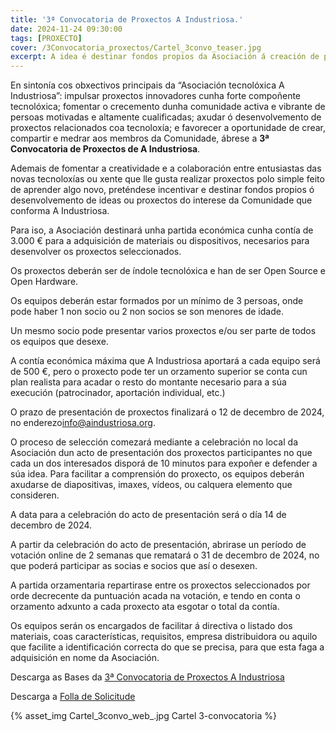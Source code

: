 ```yaml
---
title: '3ª Convocatoria de Proxectos A Industriosa.'
date: 2024-11-24 09:30:00
tags: [PROXECTO]
cover: /3Convocatoria_proxectos/Cartel_3convo_teaser.jpg
excerpt: A idea é destinar fondos propios da Asociación á creación de proxectos entre os socios durante o ano 2024.
---
```



En sintonía cos obxectivos principais da “Asociación tecnolóxica A Industriosa”: impulsar proxectos innovadores cunha forte compoñente tecnolóxica; fomentar o crecemento dunha comunidade activa e vibrante de persoas motivadas e altamente cualificadas; axudar ó desenvolvemento de proxectos relacionados coa tecnoloxía; e favorecer a oportunidade de crear, compartir e medrar aos membros da Comunidade, ábrese a <b>3ª Convocatoria de Proxectos de A Industriosa</b>.

Ademais de fomentar a creatividade e a colaboración entre entusiastas das novas tecnoloxías ou xente que lle gusta realizar proxectos polo simple feito de aprender algo novo, preténdese incentivar e destinar fondos propios ó  desenvolvemento de ideas ou proxectos do interese da Comunidade que conforma A Industriosa.

Para iso, a Asociación destinará unha partida económica cunha contía de 3.000 € para a adquisición de materiais ou dispositivos, necesarios para desenvolver os proxectos seleccionados.

Os proxectos deberán ser de índole tecnolóxica e han de ser Open Source e Open Hardware.

Os equipos deberán estar formados por un mínimo de 3 persoas, onde pode haber 1 non socio ou 2 non socios se son menores de idade.

Un mesmo socio pode presentar varios proxectos e/ou ser parte de todos os equipos que desexe.

A contía económica máxima que A Industriosa aportará a cada equipo será de 500 €, pero o proxecto pode ter un orzamento superior se conta cun plan realista para acadar o resto do montante necesario para a súa execución (patrocinador, aportación individual, etc.)

O prazo de presentación de proxectos finalizará o 12 de decembro de 2024, no enderezo[info@aindustriosa.org](mailto:info@aindustriosa.org).

O proceso de selección comezará mediante a celebración no local da Asociación dun acto de presentación dos proxectos participantes no que cada un dos interesados disporá de 10 minutos para expoñer e defender a súa idea. Para facilitar a comprensión do proxecto, os equipos deberán axudarse de diapositivas, imaxes, vídeos, ou calquera elemento que consideren. 

A data para a celebración do acto de presentación será o día 14 de decembro de 2024.

A partir da celebración do acto de presentación, abrirase un período de votación online de 2 semanas que rematará o 31 de decembro de 2024, no que poderá participar as socias e socios que así o desexen.

A partida orzamentaria repartirase entre os proxectos seleccionados por orde decrecente da puntuación acada na votación, e tendo en conta o orzamento adxunto a cada proxecto ata esgotar o total da contía.

Os equipos serán os encargados de facilitar á directiva o listado dos materiais, coas características, requisitos, empresa distribuidora ou aquilo que facilite a identificación correcta do que se precisa, para que esta faga a adquisición en nome da Asociación. 

Descarga as Bases da [3ª Convocatoria de Proxectos A Industriosa](https://aindustriosa.org/3Convocatoria_proxectos/Bases-3_Convocatoria_Proxectos_A_Industriosa.pdf)

Descarga a [Folla de Solicitude](https://aindustriosa.org/3Convocatoria_proxectos/Folla_solicitude-3Convocatoria_Proxectos_A_Industriosa.odt)


{% asset_img Cartel_3convo_web_.jpg Cartel 3-convocatoria %}
